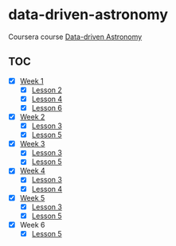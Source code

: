 # data-driven-astronomy

Coursera course [Data-driven Astronomy][1]

## TOC

- [x] [Week 1](week1)
  - [x] [Lesson 2](week1/lesson2.ipynb)
  - [x] [Lesson 4](week1/lesson4.ipynb)
  - [x] [Lesson 6](week1/lesson6.ipynb)
- [x] [Week 2](week2)
  - [x] [Lesson 3](week2/lesson3.ipynb)
  - [x] [Lesson 5](week2/lesson5.ipynb)
- [x] [Week 3](week3)
  - [x] [Lesson 3](week3/lesson3.ipynb)
  - [x] [Lesson 5](week3/lesson5.ipynb)
- [x] [Week 4](week4)
  - [x] [Lesson 3](week4/lesson3.ipynb)
  - [x] [Lesson 4](week4/lesson4.ipynb)
- [x] [Week 5](week5)
  - [x] [Lesson 3](week5/lesson3.ipynb)
  - [x] [Lesson 5](week5/lesson5.ipynb)
- [x] Week 6
  - [x] [Lesson 5](week6/lesson6.ipynb)

 [1]: https://www.coursera.org/learn/data-driven-astronomy/